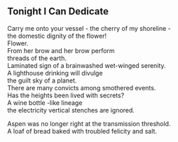 Tonight I Can Dedicate
----------------------
Carry me onto your vessel - the cherry of my shoreline -  
the domestic dignity of the flower!  
Flower.  
From her brow and her brow perform  
threads of the earth.  
Laminated sign of a brainwashed wet-winged serenity.  
A lighthouse drinking will divulge  
the guilt sky of a planet.  
There are many convicts among smothered events.  
Has the heights been lived with secrets?  
A wine bottle -like lineage  
the electricity vertical stenches are ignored.  
  
Aspen was no longer right at the transmission threshold.  
A loaf of bread baked with troubled felicity and salt.  
